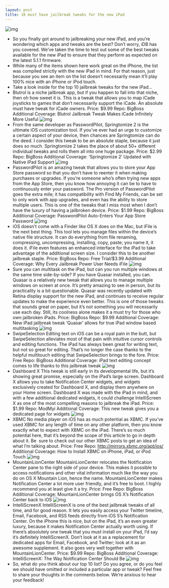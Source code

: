 ```yaml
---
layout: post
title: 10 must have jailbreak tweaks for the new iPad
---
```

![img](http://media.idownloadblog.com/wp-content/uploads/2012/06/the-new-ipad-top-10-jailbreak-tweaks.jpg)
* So you finally got around to jailbreaking your new iPad, and you’re wondering which apps and tweaks are the best? Don’t worry, iDB has you covered. We’ve taken the time to test out some of the best tweaks available for the new iPad to ensure that they perform as expected on the latest 5.1.1 firmware.
* While many of the items shown here work great on the iPhone, the list was compiled strictly with the new iPad in mind. For that reason, just because you see an item on the list doesn’t necessarily mean it’ll play 100% nice with an iPhone or iPod touch.
* Take a look inside for the top 10 jailbreak tweaks for the new iPad…
* Blutrol is a niche jailbreak app, but if you happen to fall into that niche, then oh how sweet it is. This is a tweak that allows you to map iCade joysticks to games that don’t necessarily support the iCade. An absolute must have tweak for iCade owners. Price: $9.99 Repo: BigBoss Additional Coverage: Blutrol Jailbreak Tweak Makes iCade Infinitely More Useful
![img](http://media.idownloadblog.com/wp-content/uploads/2012/06/blutrol.jpg)
* From the same developer as PasswordPilot, Springtomize 2 is the ultimate iOS customization tool. If you’ve ever had an urge to customize a certain aspect of your device, then chances are Springtomize can do the deed. I consider this tweak to be an absolute staple, because it just does so much. Springtomize 2 takes the place of about 50+ different individual tweaks and rolls them all into one huge package. Price: $2.99 Repo: BigBoss Additional Coverage: ‘Springtomize 2′ Updated with Native iPad Support
![img](http://media.idownloadblog.com/wp-content/uploads/2012/06/springtomize-2.jpg)
* PasswordPilot is an amazing tweak that allows you to store your App Store password so that you don’t have to reenter it when making purchases or upgrades. If you’re someone who’s often trying new apps from the App Store, then you know how annoying it can be to have to continuously enter your password. The Pro version of PasswordPilot goes the extra mile; it has compatibility with Find My Friends, can be set to only work with app upgrades, and even has the ability to store multiple users. This is one of the tweaks that I miss most when I don’t have the luxury of having a jailbroken device. Price: $1.99 Repo: BigBoss Additional Coverage: PasswordPilot Auto-Enters Your App Store Password
![img](http://media.idownloadblog.com/wp-content/uploads/2012/06/passwordpilot-pro.jpg)
* iOS doesn’t come with a Finder like OS X does on the Mac, but iFile is the next best thing. This tool lets you manage files within the device’s native file structure. It can do everything from file renaming, compressing, uncompressing, installing, copy, paste; you name it, it does it. iFile even features an enhanced interface for the iPad to take advantage of the additional screen size. I consider this to be another jailbreak staple. Price: BigBoss Repo: Free Trial/$3.99 Additional Coverage: Why Every Jailbreak Power User Needs iFile
![img](http://media.idownloadblog.com/wp-content/uploads/2012/06/ifile.jpg)
* Sure you can multitask on the iPad, but can you run multiple windows at the same time side-by-side? If you have Quasar installed, you can. Quasar is a relatively new tweak that allows you to manage multiple windows on screen at once. It’s pretty amazing to see in person, but its practicality is a bit questionable. Quasar was recently updated with Retina display support for the new iPad, and continues to receive regular updates to make the experience even better. This is one of those tweaks that sounds great on paper, but it’s not something you will necessarily use each day. Still, its coolness alone makes it a must try for those who own jailbroken iPads. Price: BigBoss Repo: $9.99 Additional Coverage: New iPad jailbreak tweak ‘Quasar’ allows for true iPad window based multitasking
![img](http://media.idownloadblog.com/wp-content/uploads/2012/06/quasar.jpg)
* SwipeSelection Editing text on iOS can be a royal pain in the butt, but SwipeSelection alleviates most of that pain with intuitive cursor controls and editing functions. The iPad has always been great for writing text, but not so great for editing. That’s no longer the case thanks to the helpful multitouch editing that SwipeSelection brings to the fore. Price: Free Repo: BigBoss Additional Coverage: iPad text editing concept comes to life thanks to this jailbreak tweak
![img](http://media.idownloadblog.com/wp-content/uploads/2012/06/swipeselection.jpg)
* Dashboard X This tweak is still early in its developmental life, but it’s showing great promise, especially on the iPad’s large screen. Dashboard X allows you to take Notification Center widgets, and widgets exclusively created for Dashboard X, and display them anywhere on your Home screen. Dashboard X was made with the iPad in mind, and with a few additional dedicated widgets, it could challenge IntelliScreen X as one of the most compelling reasons to jailbreak the iPad. Price: $1.99 Repo: ModMyi Additional Coverage: This new tweak gives you a dedicated page for widgets
![img](http://media.idownloadblog.com/wp-content/uploads/2012/06/dashboard-x.jpg)
* XBMC No media player on iOS has as much potential as XBMC. If you’ve used XBMC for any length of time on any other platform, then you know exactly what to expect with XBMC on the iPad. There’s so much potential here, that it’s beyond the scope of this article to go in depth about it. Be  sure to check out our other XBMC posts to get an idea of what I’m talking about. Price: Free Repo: http://mirrors.xbmc.org/apt/ios/ Additional Coverage: How to Install XBMC on iPhone, iPad, or iPod Touch
![img](http://media.idownloadblog.com/wp-content/uploads/2012/06/xbmc.jpg)
* MountainLionCenter MountainLionCenter relocates the Notification Center pane to the right side of your device. This makes it possible to access notifications and other vital information much like the way you do on OS X Mountain Lion, hence the name. MountainLionCenter makes Notification Center a lot more user friendly, and it’s free to boot. I highly recommend you at least give it a try. Price: Free Repo: BigBoss Additional Coverage: MountainLionCenter brings OS X’s Notification Center back to iOS
![img](http://media.idownloadblog.com/wp-content/uploads/2012/06/mountainlioncenter.jpg)
* IntelliScreenX IntelliScreenX is one of the best jailbreak tweaks of all time, and for good reason. It lets you easily access your Twitter timeline, Email, Facebook, and RSS feeds directly from iOS 5’s Notification Center. On the iPhone this is nice, but on the iPad, it’s an even greater luxury, because it makes Notification Center actually worth using. If there’s absolutely one tweak that you must install on your iPad, I’d say it’s definitely IntelliScreenX. Don’t look at it as a replacement for dedicated apps for Email, Facebook, and Twitter; look at it as an awesome supplement. It also goes very well together with MountainLionCenter. Price: $9.99 Repo: BigBoss Additional Coverage: IntelliScreenX: The Way Notification Center Should Be
![img](http://media.idownloadblog.com/wp-content/uploads/2012/06/intelliscreenx.jpg)
* So, what do you think about our top 10 list? Do you agree, or do you feel we should have omitted or included a particular app or tweak? Feel free to share your thoughts in the comments below. We’re anxious to hear your feedback!

